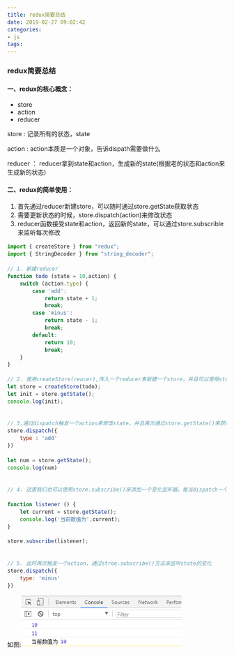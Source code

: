 ```yaml
---
title: redux简要总结
date: 2019-02-27 09:02:42
categories: 
- js
tags:
---
```


### redux简要总结

#### 一、redux的核心概念：

- store
- action
- reducer

store : 记录所有的状态，state

action : action本质是一个对象，告诉dispath需要做什么

reducer ： reducer拿到state和action，生成新的state(根据老的状态和action来生成新的状态)


#### 二、redux的简单使用：

1. 首先通过reducer新建store，可以随时通过store.getState获取状态
2. 需要更新状态的时候，store.dispatch(action)来修改状态
3. reducer函数接受state和action，返回新的state，可以通过store.subscrible来监听每次修改


```js
import { createStore } from "redux";
import { StringDecoder } from "string_decoder";

// 1. 新建reducer
function todo (state = 10,action) {
    switch (action.type) {
        case 'add':
            return state + 1;
            break;
        case 'minus':
            return state - 1;
            break;
        default:
            return 10;
            break;
    }
}

// 2. 使用createStore(reucer),传入一个reducer来新建一个store，并且可以使用store.getState()来获取到最新的state
let store = createStore(todo);
let init = store.getState();
console.log(init);


// 3.通过dispatch触发一个action来修改state，并且再次通过store.getState()来获取到最新的state
store.dispatch({
    type : 'add'
})

let num = store.getState();
console.log(num)


// 4. 这里我们也可以使用store.subscribe()来添加一个变化监听器，每当dispatch一个action的时候，state就可能已发生变化，我们就可以在回调函数里监听state的变化。

function listener () {
    let current = store.getState();
    console.log('当前数值为',current);
}

store.subscribe(listener);


// 5. 此时再次触发一个action，通过stroe.subscribe()方法来监听state的变化
store.dispatch({
    type: 'minus'
})
```

如图:![reudx简单使用](/images/2019-02-27_094554.png)
